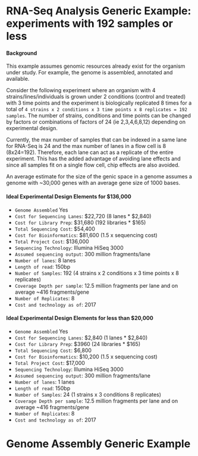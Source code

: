 # **RNA-Seq Analysis Generic Example:** experiments with 192 samples or less

#### Background
 This example assumes genomic resources already exist for the organism under study.  For example, the genome is assembled, annotated and available.  

 Consider the following experiment where an organism with 4 strains/lines/individuals is grown under 2 conditions (control and treated) with 3 time points and the experiment is biologically replicated 8 times for a total of ```4 strains x 2 conditions x 3 time points x 8 replicates = 192 samples```.  The number of strains, conditions and time points can be changed by factors or combinations of factors of 24 (ie 2,3,4,6,8,12) depending on experimental design.

 Currently, the max number of samples that can be indexed in a same lane for RNA-Seq is 24 and the max number of lanes in a flow cell is 8 (8x24=192). Therefore, each lane can act as a replicate of the entire experiment.  This has the added advantage of avoiding lane effects and since all samples fit on a single flow cell, chip effects are also avoided.

An average estimate for the size of the genic space in a genome  assumes a genome with ~30,000 genes with an average gene size of 1000 bases.  

#### Ideal Experimental Design Elements for $136,000
* ```Genome Assembled``` Yes
* ```Cost for Sequencing Lanes```: $22,720  (8 lanes * $2,840)
* ```Cost for Library Prep```: $31,680 (192 libraries * $165)
* ```Total Sequencing Cost```: $54,400
* ```Cost for Bioinformatics```: $81,600 (1.5 x sequencing cost)
* ```Total Project Cost```: $136,000
* ```Sequencing Technology```: Illumina HiSeq 3000
* ```Assumed sequencing output```: 300 million fragments/lane
* ```Number of lanes```: 8 lanes
* ```Length of read```: 150bp
* ```Number of Samples```: 192 (4 strains x 2 conditions x 3 time points x 8 replicates)
* ```Coverage Depth per sample```: 12.5 million fragments per lane and on average ~416 fragments/gene
* ```Number of Replicates```: 8
* ```Cost and technology as of```:  2017

#### Ideal Experimental Design Elements for less than $20,000
* ```Genome Assembled``` Yes
* ```Cost for Sequencing Lanes```: $2,840  (1 lanes * $2,840)
* ```Cost for Library Prep```: $3960 (24 libraries * $165)
* ```Total Sequencing Cost```: $6,800
* ```Cost for Bioinformatics```: $10,200 (1.5 x sequencing cost)
* ```Total Project Cost```: $17,000
* ```Sequencing Technology```: Illumina HiSeq 3000
* ```Assumed sequencing output```: 300 million fragments/lane
* ```Number of lanes```: 1 lanes
* ```Length of read```: 150bp
* ```Number of Samples```: 24 (1 strains x 3 conditions  8 replicates)
* ```Coverage Depth per sample```: 12.5 million fragments per lane and on average ~416 fragments/gene
* ```Number of Replicates```: 8
* ```Cost and technology as of```:  2017

# Genome Assembly Generic Example
